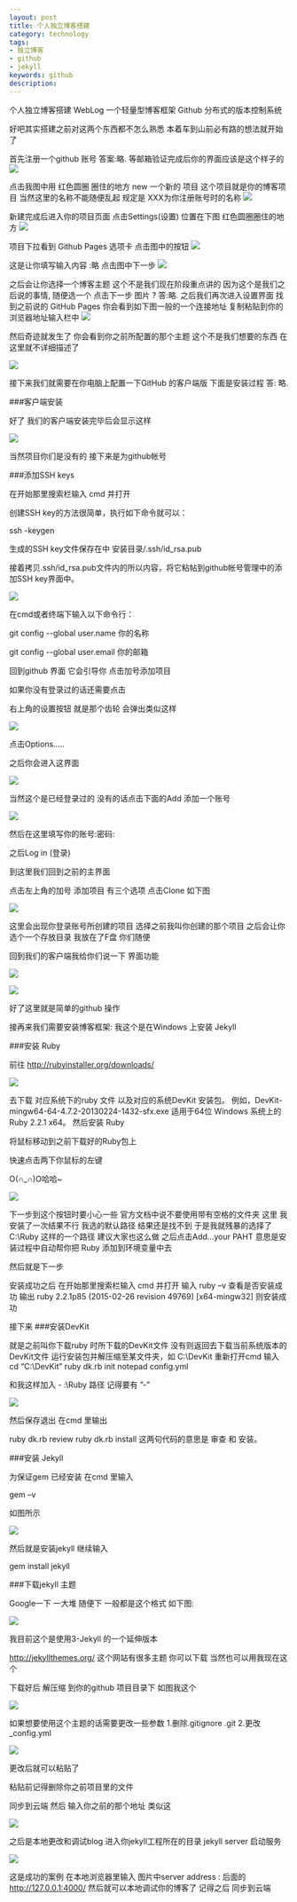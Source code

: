 ```yaml
---
layout: post
title: 个人独立博客搭建
category: technology
tags:
- 独立博客
- github
- jekyll
keywords: github
description: 
---
```


个人独立博客搭建
WebLog 一个轻量型博客框架
Github  分布式的版本控制系统

好吧其实搭建之前对这两个东西都不怎么熟悉
本着车到山前必有路的想法就开始了

首先注册一个github 账号  答案:略.
等邮箱验证完成后你的界面应该是这个样子的
![](\assets\img\blog_img\a.png)

 
点击我图中用 红色圆圈 圈住的地方 new 一个新的 项目 这个项目就是你的博客项目
当然这里的名称不能随便乱起 规定是 XXX为你注册账号时的名称
![](\assets\img\blog_img\b.png)
 
新建完成后进入你的项目页面 点击Settings(设置) 位置在下图 红色圆圈圈住的地方 
![](\assets\img\blog_img\c.png)
 
项目下拉看到 Github Pages 选项卡 点击图中的按钮 
 ![](\assets\img\blog_img\d.png)
 
这是让你填写输入内容 :略 
点击图中下一步
 ![](\assets\img\blog_img\e.png)
 
之后会让你选择一个博客主题 这个不是我们现在阶段重点讲的 
因为这个是我们之后说的事情, 随便选一个 点击下一步
图片 ? 
答:略.
之后我们再次进入设置界面 找到之前说的 GitHub Pages 你会看到如下图一般的一个连接地址 复制粘贴到你的浏览器地址输入栏中 
 ![](\assets\img\blog_img\f.png)
 
然后奇迹就发生了 你会看到你之前所配置的那个主题 这个不是我们想要的东西 在这里就不详细描述了 
 
![](\assets\img\blog_img\j.png)

接下来我们就需要在你电脑上配置一下GitHub 的客户端版 下面是安装过程
答: 略.

###客户端安装

好了 我们的客户端安装完毕后会显示这样

![](\assets\img\blog_img\h.png)


当然项目你们是没有的 
接下来是为github帐号

###添加SSH keys

在开始那里搜索栏输入 cmd 并打开

创建SSH key的方法很简单，执行如下命令就可以：

ssh -keygen

生成的SSH key文件保存在中 安装目录/.ssh/id_rsa.pub

接着拷贝.ssh/id_rsa.pub文件内的所以内容，将它粘帖到github帐号管理中的添加SSH key界面中。
 
  ![](\assets\img\blog_img\i.png)

在cmd或者终端下输入以下命令行：

git config --global user.name 你的名称

git config --global user.email 你的邮箱



回到github 界面
它会引导你 点击加号添加项目 

如果你没有登录过的话还需要点击

右上角的设置按钮 就是那个齿轮 会弹出类似这样

 ![](\assets\img\blog_img\g.png)
 
点击Options…..

之后你会进入这界面

 ![](\assets\img\blog_img\k.png)
 
当然这个是已经登录过的 没有的话点击下面的Add 添加一个账号

 ![](\assets\img\blog_img\l.png)
 
然后在这里填写你的账号:密码:
  
之后Log in (登录)



到这里我们回到之前的主界面 


点击左上角的加号 添加项目 有三个选项 点击Clone 如下图

  ![](\assets\img\blog_img\m.png)
  
这里会出现你登录账号所创建的项目  选择之前我叫你创建的那个项目 之后会让你选个一个存放目录 我放在了F盘 你们随便

回到我们的客户端我给你们说一下 界面功能
 
 ![](\assets\img\blog_img\n.png)
 
 ![](\assets\img\blog_img\o.png)
 
好了这里就是简单的github 操作 

接再来我们需要安装博客框架: 
我这个是在Windows 上安装 Jekyll

###安装 Ruby

前往 http://rubyinstaller.org/downloads/

 ![](\assets\img\blog_img\p.png)
 
去下载 对应系统下的ruby 文件 以及对应的系统DevKit 安装包。 例如，DevKit-mingw64-64-4.7.2-20130224-1432-sfx.exe      适用于64位 Windows 系统上的 
Ruby 2.2.1 x64。
然后安装 Ruby 

将鼠标移动到之前下载好的Ruby包上

快速点击两下你鼠标的左键

O(∩_∩)O哈哈~

 ![](\assets\img\blog_img\q.png)
 
下一步到这个按钮时要小心一些 官方文档中说不要使用带有空格的文件夹 这里
我安装了一次结果不行 我选的默认路径 结果还是找不到 于是我就残暴的选择了
C:\Ruby 这样的一个路径 建议大家也这么做 之后点击Add…your PAHT 意思是安装过程中自动帮你把 Ruby 添加到环境变量中去 



然后就是下一步
 


安装成功之后 在开始那里搜索栏输入 cmd 并打开
 输入 ruby –v 查看是否安装成功 
输出  ruby 2.2.1p85 (2015-02-26 revision 49769) [x64-mingw32] 
则安装成功

接下来
###安装DevKit

就是之前叫你下载ruby 时所下载的DevKit文件 
没有则返回去下载当前系统版本的DevKit文件
运行安装包并解压缩至某文件夹，如 C:\DevKit
重新打开cmd
输入
cd “C:\DevKit”
ruby dk.rb init
notepad config.yml

和我这样加入 - :\Ruby 路径 记得要有 ”-” 

![](\assets\img\blog_img\r.png)


然后保存退出
在cmd 里输出 

ruby dk.rb review 
ruby dk.rb install
这两句代码的意思是 
审查 和 安装。

###安装 Jekyll

为保证gem 已经安装
在cmd 里输入

gem –v

如图所示

![](\assets\img\blog_img\s.png)
  
然后就是安装jekyll 继续输入

gem install jekyll


###下载jekyll  主题 

Google一下 一大堆
随便下 一般都是这个格式 如下图:
 

![](\assets\img\blog_img\y.png)
 
我目前这个是使用3-Jekyll 的一个延伸版本


http://jekyllthemes.org/
这个网站有很多主题 你可以下载 当然也可以用我现在这个

下载好后 解压缩 到你的github 项目目录下 如图我这个


![](\assets\img\blog_img\u.png)
 
如果想要使用这个主题的话需要更改一些参数
1.删除.gitignore   .git 
2.更改 _config.yml 

![](\assets\img\blog_img\x.png)

更改后就可以粘贴了

粘贴前记得删除你之前项目里的文件

同步到云端 然后 输入你之前的那个地址 类似这
 
![](\assets\img\blog_img\v.png)

之后是本地更改和调试blog
进入你jekyll工程所在的目录 jekyll server 启动服务 

![](\assets\img\blog_img\w.png)

这是成功的案例 在本地浏览器里输入 图片中server address : 后面的 http://127.0.0.1:4000/
然后就可以本地调试你的博客了 记得之后 同步到云端


























